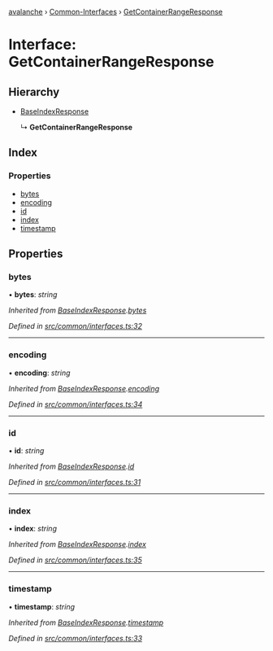 [avalanche](../README.md) › [Common-Interfaces](../modules/common_interfaces.md) › [GetContainerRangeResponse](common_interfaces.getcontainerrangeresponse.md)

# Interface: GetContainerRangeResponse

## Hierarchy

* [BaseIndexResponse](common_interfaces.baseindexresponse.md)

  ↳ **GetContainerRangeResponse**

## Index

### Properties

* [bytes](common_interfaces.getcontainerrangeresponse.md#bytes)
* [encoding](common_interfaces.getcontainerrangeresponse.md#encoding)
* [id](common_interfaces.getcontainerrangeresponse.md#id)
* [index](common_interfaces.getcontainerrangeresponse.md#index)
* [timestamp](common_interfaces.getcontainerrangeresponse.md#timestamp)

## Properties

###  bytes

• **bytes**: *string*

*Inherited from [BaseIndexResponse](common_interfaces.baseindexresponse.md).[bytes](common_interfaces.baseindexresponse.md#bytes)*

*Defined in [src/common/interfaces.ts:32](https://github.com/ava-labs/avalanchejs/blob/9282770/src/common/interfaces.ts#L32)*

___

###  encoding

• **encoding**: *string*

*Inherited from [BaseIndexResponse](common_interfaces.baseindexresponse.md).[encoding](common_interfaces.baseindexresponse.md#encoding)*

*Defined in [src/common/interfaces.ts:34](https://github.com/ava-labs/avalanchejs/blob/9282770/src/common/interfaces.ts#L34)*

___

###  id

• **id**: *string*

*Inherited from [BaseIndexResponse](common_interfaces.baseindexresponse.md).[id](common_interfaces.baseindexresponse.md#id)*

*Defined in [src/common/interfaces.ts:31](https://github.com/ava-labs/avalanchejs/blob/9282770/src/common/interfaces.ts#L31)*

___

###  index

• **index**: *string*

*Inherited from [BaseIndexResponse](common_interfaces.baseindexresponse.md).[index](common_interfaces.baseindexresponse.md#index)*

*Defined in [src/common/interfaces.ts:35](https://github.com/ava-labs/avalanchejs/blob/9282770/src/common/interfaces.ts#L35)*

___

###  timestamp

• **timestamp**: *string*

*Inherited from [BaseIndexResponse](common_interfaces.baseindexresponse.md).[timestamp](common_interfaces.baseindexresponse.md#timestamp)*

*Defined in [src/common/interfaces.ts:33](https://github.com/ava-labs/avalanchejs/blob/9282770/src/common/interfaces.ts#L33)*
